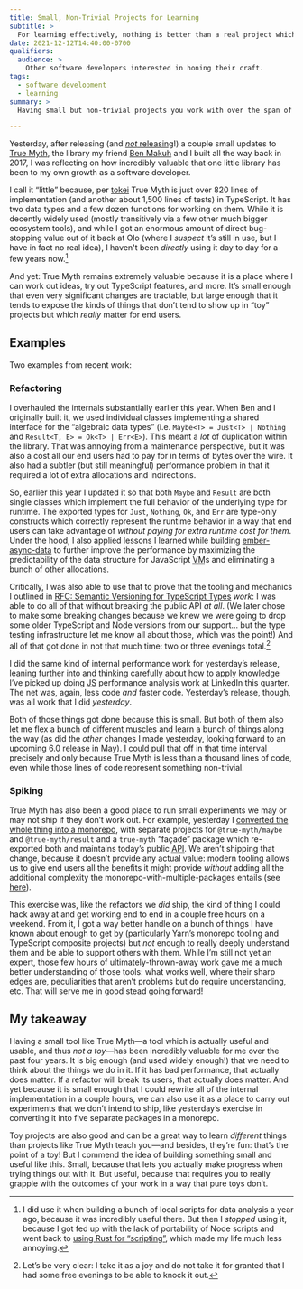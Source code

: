 ```yaml
---
title: Small, Non-Trivial Projects for Learning
subtitle: >
  For learning effectively, nothing is better than a real project which gives you a place to experiment and play.
date: 2021-12-12T14:40:00-0700
qualifiers:
  audience: >
    Other software developers interested in honing their craft.
tags:
  - software development
  - learning
summary: >
  Having small but non-trivial projects you work with over the span of years is incredibly valuable for learning.

---
```


Yesterday, after releasing (and [*not* releasing][spike]!) a couple small updates to [True Myth][tm], the library my friend [Ben Makuh][bm] and I built all the way back in 2017, I was reflecting on how incredibly valuable that one little library has been to my own growth as a software developer.

[releasing]: https://github.com/true-myth/true-myth/releases/tag/v5.1.0
[spike]: https://github.com/true-myth/true-myth/pull/245
[tm]: https://github.com/true-myth/true-myth
[bm]: https://benmakuh.com

I call it “little” because, per [tokei][tokei] True Myth is just over 820 lines of implementation (and another about 1,500 lines of tests) in TypeScript. It has two data types and a few dozen functions for working on them. While it is decently widely used (mostly transitively via a few other much bigger ecosystem tools), and while I got an enormous amount of direct bug-stopping value out of it back at Olo (where I *suspect* it’s still in use, but I have in fact no real idea), I haven't been *directly* using it day to day for a few years now.[^except]

[tokei]: https://github.com/XAMPPRocky/tokei

And yet: True Myth remains extremely valuable because it is a place where I can work out ideas, try out TypeScript features, and more. It’s small enough that even very significant changes are tractable, but large enough that it tends to expose the kinds of things that don’t tend to show up in “toy” projects but which *really* matter for end users.

[^except]: I did use it when building a bunch of local scripts for data analysis a year ago, because it was incredibly useful there. But then I *stopped* using it, because I got fed up with the lack of portability of Node scripts and went back to [using Rust for “scripting”][rust-scripts], which made my life much less annoying.

[rust-scripts]: https://v4.chriskrycho.com/2016/using-rust-for-scripting.html

## Examples

Two examples from recent work:

### Refactoring

I overhauled the internals substantially earlier this year. When Ben and I originally built it, we used individual classes implementing a shared interface for the “algebraic data types” (i.e. `Maybe<T> = Just<T> | Nothing` and `Result<T, E> = Ok<T> | Err<E>`). This meant a *lot* of duplication within the library. That was annoying from a maintenance perspective, but it was also a cost all our end users had to pay for in terms of bytes over the wire. It also had a subtler (but still meaningful) performance problem in that it required a lot of extra allocations and indirections.

So, earlier this year I updated it so that both `Maybe` and `Result` are both single classes which implement the full behavior of the underlying type for runtime. The exported types for `Just`, `Nothing`, `Ok`, and `Err` are type-only constructs which correctly represent the runtime behavior in a way that end users can take advantage of *without paying for extra runtime cost for them*. Under the hood, I also applied lessons I learned while building [ember-async-data][ead] to further improve the performance by maximizing the predictability of the data structure for JavaScript <abbr title="virtual machine">VM</abbr>s and eliminating a bunch of other allocations.

[ead]: https://github.com/chriskrycho/ember-async-data

Critically, I was also able to use that to prove that the tooling and mechanics I outlined in [RFC: Semantic Versioning for TypeScript Types][rfc] *work*: I was able to do all of that without breaking the public API *at all*. (We later chose to make some breaking changes because we knew we were going to drop some older TypeScript and Node versions from our support… but the type testing infrastructure let me know all about those, which was the point!) And all of that got done in not that much time: two or three evenings total.[^not-nothing]

[rfc]: https://github.com/chriskrycho/ember-rfcs/blob/semver-for-ts/text/0730-semver-for-ts.md

I did the same kind of internal performance work for yesterday’s release, leaning further into and thinking carefully about how to apply knowledge I’ve picked up doing <abbr title="JavaScript">JS</abbr> performance analysis work at LinkedIn this quarter. The net was, again, less code *and* faster code. Yesterday’s release, though, was all work that I did *yesterday*.

Both of those things got done because this is small. But both of them also let me flex a bunch of different muscles and learn a bunch of things along the way (as did the *other* changes I made yesterday, looking forward to an upcoming 6.0 release in May). I could pull that off in that time interval precisely and only because True Myth is less than a thousand lines of code, even while those lines of code represent something non-trivial.

[^not-nothing]: Let’s be very clear: I take it as a joy and do not take it for granted that I had some free evenings to be able to knock it out.

### Spiking

True Myth has also been a good place to run small experiments we may or may not ship if they don’t work out. For example, yesterday I [converted the whole thing into a monorepo][spike], with separate projects for `@true-myth/maybe` and `@true-myth/result` and a `true-myth` “façade” package which re-exported both and maintains today’s public <abbr title="application programming interface">API</abbr>. We aren’t shipping that change, because it doesn’t provide any actual value: modern tooling allows us to give end users all the benefits it might provide *without* adding all the additional complexity the monorepo-with-multiple-packages entails (see [here][toolbelt]).

[toolbelt]: https://github.com/true-myth/true-myth/pull/246

This exercise was, like the refactors we *did* ship, the kind of thing I could hack away at and get working end to end in a couple free hours on a weekend. From it, I got a way better handle on a bunch of things I have known about enough to get by (particularly Yarn’s monorepo tooling and TypeScript composite projects) but *not* enough to really deeply understand them and be able to support others with them. While I’m still not yet an expert, those few hours of ultimately-thrown-away work gave me a much better understanding of those tools: what works well, where their sharp edges are, peculiarities that aren’t problems but do require understanding, etc. That will serve me in good stead going forward!

## My takeaway

Having a small tool like True Myth—a tool which is actually useful and usable, and thus *not a toy*—has been incredibly valuable for me over the past four years. It is big enough (and used widely enough!) that we need to think about the things we do in it. If it has bad performance, that actually does matter. If a refactor will break its users, that actually does matter. And yet because it is small enough that I could rewrite all of the internal implementation in a couple hours, we can also use it as a place to carry out experiments that we don’t intend to ship, like yesterday’s exercise in converting it into five separate packages in a monorepo.

Toy projects are also good and can be a great way to learn *different* things than projects like True Myth teach you—and besides, they’re fun: that’s the point of a toy! But I commend the idea of building something small and useful like this. Small, because that lets you actually make progress when trying things out with it. But useful, because that requires you to really grapple with the outcomes of your work in a way that pure toys don’t.

